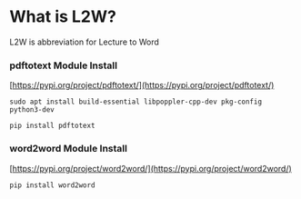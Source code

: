 # What is L2W?

L2W is abbreviation for Lecture to Word

### pdftotext Module Install

[https://pypi.org/project/pdftotext/](https://pypi.org/project/pdftotext/)

```
sudo apt install build-essential libpoppler-cpp-dev pkg-config python3-dev

pip install pdftotext
```

### word2word Module Install

[https://pypi.org/project/word2word/](https://pypi.org/project/word2word/)

```
pip install word2word
```
